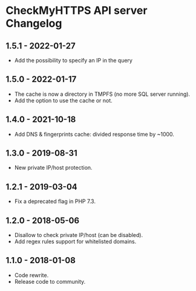 # CheckMyHTTPS API server Changelog

## 1.5.1 - 2022-01-27
- Add the possibility to specify an IP in the query

## 1.5.0 - 2022-01-17
- The cache is now a directory in TMPFS (no more SQL server running).
- Add the option to use the cache or not.

## 1.4.0 - 2021-10-18
- Add DNS & fingerprints cache: divided response time by ~1000.

## 1.3.0 - 2019-08-31
- New private IP/host protection.

## 1.2.1 - 2019-03-04
- Fix a deprecated flag in PHP 7.3.

## 1.2.0 - 2018-05-06
- Disallow to check private IP/host (can be disabled).
- Add regex rules support for whitelisted domains.

## 1.1.0 - 2018-01-08
- Code rewrite.
- Release code to community.
 
